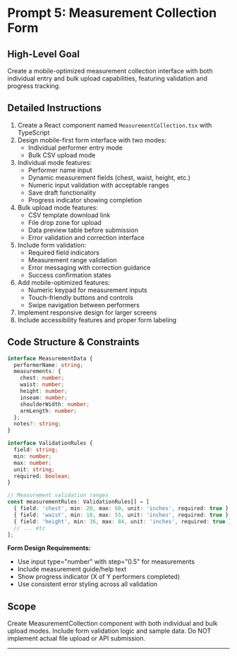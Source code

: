 # Prompt 5: Measurement Collection Form

## High-Level Goal
Create a mobile-optimized measurement collection interface with both individual entry and bulk upload capabilities, featuring validation and progress tracking.

## Detailed Instructions
1. Create a React component named `MeasurementCollection.tsx` with TypeScript
2. Design mobile-first form interface with two modes:
   - Individual performer entry mode
   - Bulk CSV upload mode
3. Individual mode features:
   - Performer name input
   - Dynamic measurement fields (chest, waist, height, etc.)
   - Numeric input validation with acceptable ranges
   - Save draft functionality
   - Progress indicator showing completion
4. Bulk upload mode features:
   - CSV template download link
   - File drop zone for upload
   - Data preview table before submission
   - Error validation and correction interface
5. Include form validation:
   - Required field indicators
   - Measurement range validation
   - Error messaging with correction guidance
   - Success confirmation states
6. Add mobile-optimized features:
   - Numeric keypad for measurement inputs
   - Touch-friendly buttons and controls
   - Swipe navigation between performers
7. Implement responsive design for larger screens
8. Include accessibility features and proper form labeling

## Code Structure & Constraints
```typescript
interface MeasurementData {
  performerName: string;
  measurements: {
    chest: number;
    waist: number;
    height: number;
    inseam: number;
    shoulderWidth: number;
    armLength: number;
  };
  notes?: string;
}

interface ValidationRules {
  field: string;
  min: number;
  max: number;
  unit: string;
  required: boolean;
}

// Measurement validation ranges
const measurementRules: ValidationRules[] = [
  { field: 'chest', min: 20, max: 60, unit: 'inches', required: true },
  { field: 'waist', min: 18, max: 55, unit: 'inches', required: true },
  { field: 'height', min: 36, max: 84, unit: 'inches', required: true },
  // ... etc
];
```

**Form Design Requirements:**
- Use input type="number" with step="0.5" for measurements
- Include measurement guide/help text
- Show progress indicator (X of Y performers completed)
- Use consistent error styling across all validation

## Scope
Create MeasurementCollection component with both individual and bulk upload modes. Include form validation logic and sample data. Do NOT implement actual file upload or API submission.

---
